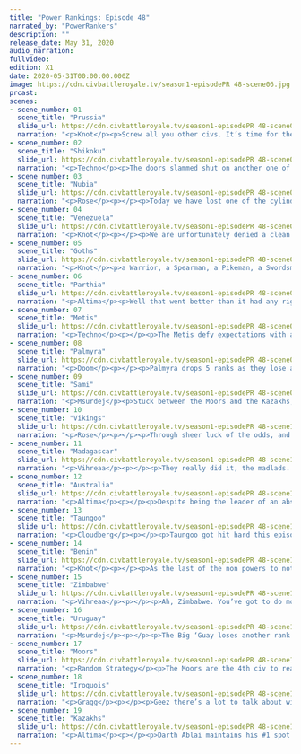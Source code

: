 ```yaml
---
title: "Power Rankings: Episode 48"
narrated_by: "PowerRankers"
description: ""
release_date: May 31, 2020
audio_narration:
fullvideo:
edition: X1
date: 2020-05-31T00:00:00.000Z
image: https://cdn.civbattleroyale.tv/season1-episodePR 48-scene06.jpg
prcast:
scenes:
- scene_number: 01
  scene_title: "Prussia"
  slide_url: https://cdn.civbattleroyale.tv/season1-episodePR 48-scene01.jpg
  narration: "<p>Knot</p><p>Screw all you other civs. It’s time for the eulogy of a real nation. The glory of Prussia was always underrated. They were initially ranked 58th, an insult to Fredrick’s pride, and he proved them immediately wrong. He kneecapped the wimps to their east, the Czechs, and proved the glory of the Prussian to the rest of their puny neighbors. So much so that all their neighbors, in a feeble attempt to limit Prussian greatness, created several coalitions against this great leader, which Prussia’s military might fought back effortlessly. Prussia never lost a war. Ever. Some power rankers may have led you to believe that Prussia lost several cities in the course of these many coalitions, and basically became a rump, but they are clearly lying, and jerkfaces. Prussia strategically gifted these cities, in order to give other civs like the Goths, Vikings, and Sami a sense of security. </p><p>Right as Prussia was about to totally take over all of Europe and win the game, a power ranked named Doom, furious at Prussia’s massive success, conspired with Blue Cassette to reset the game. Even this did not stop the might of Prussia, and they started Endgame as one of the strongest civs in Europe. What was truly masterful though, was the gifting of Berlin to Palmyra, which was definitely not an incredibly stupid move that killed any momentum they might have had. Prussia was definitely set to win, but some poopy face civ no one’s ever heard of called “The Moors” tried to take Prussian land. Fredrick, a benevolent leader, decided to surrender his lands to them, in order to give other civs a chance. Prussia will always be remembered for it’s tenacity to stay alive, regardless of what other power rankers thought of them. Long live Prussia! They are truly the greatest civ to have ever, and will ever exist in the CBR.</p><p>(Ok Fredrick, I wrote your eulogy, just please don’t stick me in the stocks again.)</p>"
- scene_number: 02
  scene_title: "Shikoku"
  slide_url: https://cdn.civbattleroyale.tv/season1-episodePR 48-scene02.jpg
  narration: "<p>Techno</p><p>The doors slammed shut on another one of CBRX's major civs this part, as Shikoku finally falls. Shikoku was easily the most competent Japanese civ we've had in the CBR, as they grew to control an empire stretching well beyond the Japanese mainland pre-Endgame. Unfortunately, a late-game invasion from the Qin severely weakened Shikoku pre-Endgame, relegating them to a start in the northern reaches of Siberia. Even still, they performed well, delivering crushing defeats to the Evenks and Khamugs and outlasting the Qin before finally falling to a joint Kazakh-Guay invasion. Rest in peace, Sakamoto, you fought well.</p>"
- scene_number: 03
  scene_title: "Nubia"
  slide_url: https://cdn.civbattleroyale.tv/season1-episodePR 48-scene03.jpg
  narration: "<p>Rose</p><p></p><p>Today we have lost one of the cylinders rumps, which the team hates a lot less than Madagascar. The Moors, among expansion into the middle east, found a mysterious bunker among the nile which hid the last remaining soldiers of Nubia, in which the city was taken and we lost yet another civ. Nubia unfortunately never had any “real big accomplishments to highlight, with the most notable being a brief siege of Benin that ultimately backfired, and holding off Zimbabwe for an extended period of time before the front line was broken. All things considered they weren't the worst rump we’ve had, they were in a generally ignored position that stayed in the lower half of the PR for almost the entirety of the game, so they didn't exactly ruin things for a lot of civs who just sort of let them exist until now. While inevitable, Nubia did technically outlast expectations and managed to keep on rumping for this long which is kind of a feat in itself. Nubia will unfortunately be likely forgotten after 10 or so parts, F.</p>"
- scene_number: 04
  scene_title: "Venezuela"
  slide_url: https://cdn.civbattleroyale.tv/season1-episodePR 48-scene04.jpg
  narration: "<p>Knot</p><p></p><p>We are unfortunately denied a clean top 15 this episode, as Venezuela barely holds on to life against the Taungoo. Look, Venezuela, you were absolutely an integral part of this game, and I respect that, but can you and the other rump states just roll over and die so that the remaining real players aren’t distracted? We’ll have a beautiful eulogy waiting for you, just accept fate already!</p>"
- scene_number: 05
  scene_title: "Goths"
  slide_url: https://cdn.civbattleroyale.tv/season1-episodePR 48-scene05.jpg
  narration: "<p>Knot</p><p>a Warrior, a Spearman, a Pikeman, a Swordsman, a Longswordsman, a Cavalry, a Great War Infantry, an Infantry. These are the many things that the Moors could have brought to end the Goths. What did they bring instead? Helicopters. Hence why the goths remain in the not dead portion of the list. Thanks Abd-ar! </p>"
- scene_number: 06
  scene_title: "Parthia"
  slide_url: https://cdn.civbattleroyale.tv/season1-episodePR 48-scene06.jpg
  narration: "<p>Altima</p><p>Well that went better than it had any right to. I know, I know, Parthia got carved up like a stoner in a slasher film, but they’re still alive, which is more than we should rightly be able to say about them. Right now, all that keeps it that way is an Indian Composite bowman parked in the city, which under the rules of Civ, keeps any Kazakh units from conquering the city. If they stay put, which they probably will for a hot minute given how thick the Kazakh formation around the city is, that one Compy may be able to stall out the Kaz advance long enough that Ablai gets bored and peace’s out. It’s a faint hope, but it’s still a hope.</p><p></p><p>Note that this still leaves them with one non-city, non-mountain tile in their entire empire.</p>"
- scene_number: 07
  scene_title: "Metis"
  slide_url: https://cdn.civbattleroyale.tv/season1-episodePR 48-scene07.jpg
  narration: "<p>Techno</p><p></p><p>The Metis defy expectations with a well-timed peace deal, leaving them as a weak city state. Fear of warmongering penalty is a powerful negotiating tactic, it appears. With only one true neighbor to worry about and no (relevant) active wars, the Metis aren't nearly as vulnerable as their city-state contemporaries actively at war, but they still could be snuffed out in just a few turns should the Iroquois actually declare war or even just open their borders to another civ the Metis are at war with.</p>"
- scene_number: 08
  scene_title: "Palmyra"
  slide_url: https://cdn.civbattleroyale.tv/season1-episodePR 48-scene08.jpg
  narration: "<p>Doom</p><p></p><p>Palmyra drops 5 ranks as they lose all but one city to the Moors in a handful of turns. We've seen the importance of tech time and time again, this war was no exception. While Zenobia never quite lived up to our endgame expectations, she outperformed every other middle eastern civ from both CBRX and Mark 2, leaving a strong legacy and maybe even a top 10 finish if she gets lucky.</p>"
- scene_number: 09
  scene_title: "Sami"
  slide_url: https://cdn.civbattleroyale.tv/season1-episodePR 48-scene09.jpg
  narration: "<p>Msurdej</p><p>Stuck between the Moors and the Kazakhs, Eadni has a somewhat higher chance of dying than some of the other city states at this point. While she isn’t currently at war like Venezuela or Parthia, she also has more superpowers around her than the Metis. For now, Sami plays an interesting game, working between two superpowers to maintain independence.</p>"
- scene_number: 10
  scene_title: "Vikings"
  slide_url: https://cdn.civbattleroyale.tv/season1-episodePR 48-scene10.jpg
  narration: "<p>Rose</p><p></p><p>Through sheer luck of the odds, and by Odin knows what miracles, despite being banished to the icy hellhole that is Iceland, the Vikings have managed to break back into the top 10. Ragnar through what is basically the fall of every other non superpower on the cylinder, has gained SEVEN ranks, which is huge for any civ at any time, especially when you consider that's almost half the remaining roster. Knock on wood of course, but the vikings may be able to defend for just a tad bit longer due to the fact that they are stuck on an island, and as we all know: the AI can’t invade islands for shit. Additionally, Ragnar’s two remaining neighbors are too busy to take them on, with the Moors re-industrializing after trucking to Palmyra and possibly prepping for the baby blue blob, while the Iroqouis are fighting said giant baby blue blob in a lasting effort. Maybe it’s just an island civ thing, surviving for unexpectedly long times(unless your name is minoa) and managing to claw your way through the lower ranks until you reach higher and higher places, and our 9th place civ is an unfortunate example of that.</p>"
- scene_number: 11
  scene_title: "Madagascar"
  slide_url: https://cdn.civbattleroyale.tv/season1-episodePR 48-scene11.jpg
  narration: "<p>Vihreaa</p><p></p><p>They really did it, the madlads. Madagascar has reached the top 10 of the most powerful civs on the cylinder. Let that sink in. </p><p></p><p>Regardless of this, it’s quite hard to give criticism to Madagascar’s strategy, and it is undeniable that it is working flawlessly so far. By turtling and being forgotten by the other civs on the cylinder, Madagascar could reach a rank as high as 6. If Taungoo and Benin are crippled next part, Madagascar would have a legitimate claim to the 6th place spot. Here’s to one of the most entertaining upsets of the CBRX.</p>"
- scene_number: 12
  scene_title: "Australia"
  slide_url: https://cdn.civbattleroyale.tv/season1-episodePR 48-scene12.jpg
  narration: "<p>Altima</p><p></p><p>Despite being the leader of an absolute hopeless rump, Hawke has made a concerted effort to be interesting in this part. From drinking his way into a joint Great Big Stupid War alongside Mithradetes that basically killed the latter (food for thought, does it count as an elimination if you get another civ to do something really stupid that gets it killed?), to even actually swinging a flip against the Blue Meanie, even if he absolutely had no chance to keep it. Hats off Hawke, you worthless, glorious idiot.</p>"
- scene_number: 13
  scene_title: "Taungoo"
  slide_url: https://cdn.civbattleroyale.tv/season1-episodePR 48-scene13.jpg
  narration: "<p>Cloudberg</p><p></p><p>Taungoo got hit hard this episode, losing its capital and several other cities to a Zimbabwean invasion that doesn’t seem likely to slow down any time soon. And still, they only drop one spot, because that’s really as far as you can go these days. After all, Taungoo still outclasses Benin in most stats, let alone Australia. But for how long? We’ll find out in episode 49, when they either get reduced to a rump or sign a well-timed peace treaty before stepping back to lick their wounds. </p>"
- scene_number: 14
  scene_title: "Benin"
  slide_url: https://cdn.civbattleroyale.tv/season1-episodePR 48-scene14.jpg
  narration: "<p>Knot</p><p></p><p>As the last of the non powers to not be attacked yet, Benin rises right next to the dividing line of predators and prey. It would take a miracle for Benin to survive a war with its neighbors, let alone come out of it unscathed. It’s basically an inevitability that they will fall. The question remains to who, and when? In a way, Benin is still one of the most relevant civs because whether the Moors, Zimbabwe, both, or no one gets their hands on Benin’s land next part will determine who, if anyone, can stand up to the Kazakhs on this side of the world. </p>"
- scene_number: 15
  scene_title: "Zimbabwe"
  slide_url: https://cdn.civbattleroyale.tv/season1-episodePR 48-scene15.jpg
  narration: "<p>Vihreaa</p><p></p><p>Ah, Zimbabwe. You’ve got to do more, son. With more performance like this, you’ll be benched! Here, let me give some perspective to you. The amount of ranks that separate you and Madagascar is 4. Zimbabwe has got to make a move to compete with the other powers of the world, who seem to be devouring entire empires every single part, while Zimbabwe takes out a few rumps here and there. Though they aren’t particularly losing any wars, they are certainly stagnating, and the longer they choose to procrastinate, the more difficult it will be to catch up to the other 4.</p>"
- scene_number: 16
  scene_title: "Uruguay"
  slide_url: https://cdn.civbattleroyale.tv/season1-episodePR 48-scene16.jpg
  narration: "<p>Msurdej</p><p></p><p>The Big ‘Guay loses another rank this week, as their week was one of the weakest amongst the superpowers, if not the weakest. Much of their Japanese and Filipino holdings have been lost to the Kazahks, and the only thing they did gain was the former Haida capital. Much make no mistake, while he’s had a few bad parts, Lajavella is certainly not out. He has the most cities and second most production, which could be helpful for say, an invasion of Taungoo. He does however, have to get rid of his low science scores, otherwise he’ll never compete with the other four Superpowers.</p><p></p>"
- scene_number: 17
  scene_title: "Moors"
  slide_url: https://cdn.civbattleroyale.tv/season1-episodePR 48-scene17.jpg
  narration: "<p>Random Strategy</p><p>The Moors are the 4th civ to reach 50 cities, thereby officially becoming the cylinder's 4th superpower. It was all too easy. After demolishing the Sami last part and reducing them to a city state, they did the exact same thing this part to Palmyra, and also killed a few rumps so fast they didn't even realise they were being attacked. Such ruthless efficiency. That's what happens when you have bombers and paratroopers and your opponent is still using an enlightenment era military. Their current target is the statue of Zeus (belonging to the Goths), something that will greatly help them with their blitz strategies. Unfortunately, the general in charge has messed up the invasion and has helicopters blocking the cavalry from capturing the city, so it will take a few turns to fix that. </p><p></p><p>What's next? Well they are now second in military, so they could try joining the anti-Kazakh coalition while the Kazakhs are distracted to the east. Or they could eat Benin, which should be just as easy as Sami and Palmyra. Or maybe they could even try a mass paradrop into Zimbabwe to prevent a 5th superpower from ascending. Though they certainly have a lot of options, the Moor's weakness is that they are slightly behind the other 3 superpowers in terms of cities and production. Their greatest strength (aside from their expansion options) is probably their tech, in which they are still second, but seem to be making a bid for first by going for particle physics and Glados, while the Iroquois are getting distracted by dinosaurs. Speaking of science, the Moors have built the Apollo program… They are apparently going for a science victory... Yeah: looks like BC forgot to disable that... I'm guessing that is just going to be ignored.</p><p></p>"
- scene_number: 18
  scene_title: "Iroquois"
  slide_url: https://cdn.civbattleroyale.tv/season1-episodePR 48-scene18.jpg
  narration: "<p>Gragg</p><p></p><p>Geez there’s a lot to talk about with the Iroquois. I’ll try to keep this brief though. They finally removed the majority of the Venezuelan pests this episode, and it looks like that job will be finished at the beginning of next episode. Metis as well has been all but removed. Their overall strength has improved greatly. However (there’s always something) their remaining neighbors are no pushovers. Chiefly the Kazakhs and Uruguay. Moors if you include trans-Atlantic neighbors. In a head on head war with either they do not look great, at least according to raw stats. The current war with the Kazakhs is currently going ok but I wouldn’t expect that front to go much further in the Iroquois direction. This could be a real turning point for the Iroquois. Now that they’re not the big boy on the block, will they measure up?</p>"
- scene_number: 19
  scene_title: "Kazakhs"
  slide_url: https://cdn.civbattleroyale.tv/season1-episodePR 48-scene19.jpg
  narration: "<p>Altima</p><p></p><p>Darth Ablai maintains his #1 spot this week with all but two PRs ranking him #1, and even the dissenters giving him #2. As one of those dissenters, I can still definitely see why- his military host is the largest military by an absurd what-are-you-compensating-for degree, he has 230+ nukes, his production is similarly ridiculous, and he’s at least 3rd in every meaningful stat.</p><p></p><p>He is however not unchallenged- the Iroqouis and Moors both beat him in tech by a solid degree (7 and 6 techs respectively) and the entirety of the last two parts has been a litany of Bad Times happening to people with less tech than their rivals. And while his military score is impressive, his actual force is much smaller than it looks- most of the score comes from his nukes, which while again impressive, are something the AI doesn’t like to use. Still, he’s holding his own against two other top five civs pretty handily, and that cannot be disregarded. Thus, with his impressive stats and solid positioning, his #1 reign continues.</p>"
---
```

